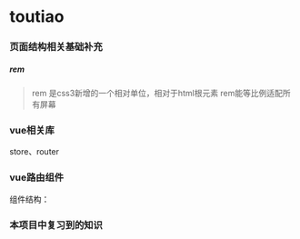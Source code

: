 # toutiao
### 页面结构相关基础补充
##### rem
> rem 是css3新增的一个相对单位，相对于html根元素
> rem能等比例适配所有屏幕

### vue相关库

store、router

### vue路由组件

组件结构：

### 本项目中复习到的知识